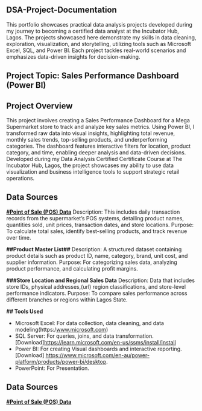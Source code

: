 ## DSA-Project-Documentation
This portfolio showcases practical data analysis projects developed during my journey to becoming a certified data analyst at the Incubator Hub, Lagos. 
The projects showcased here demonstrate my skills in data cleaning, exploration, visualization, and storytelling, utilizing tools such as Microsoft Excel, SQL, and Power BI. 
Each project tackles real-world scenarios and emphasizes data-driven insights for decision-making.

## Project Topic: Sales Performance Dashboard (Power BI)
## Project Overview
This project involves creating a Sales Performance Dashboard for a Mega Supermarket store to track and analyze key sales metrics. Using Power BI, I transformed raw data into visual insights, highlighting total revenue, monthly sales trends, top-selling products, and underperforming categories. The dashboard features interactive filters for location, product category, and time, enabling deeper analysis and data-driven decisions. Developed during my Data Analysis Certified Certificate Course at The Incubator Hub, Lagos, the project showcases my ability to use data visualization and business intelligence tools to support strategic retail operations.

## Data Sources
[**#Point of Sale (POS) Data**](url)
Description: This includes daily transaction records from the supermarket’s POS systems, detailing product names, quantities sold, unit prices, transaction dates, and store locations.
Purpose: To calculate total sales, identify best-selling products, and track revenue over time.

**##Product Master List##**
Description: A structured dataset containing product details such as product ID, name, category, brand, unit cost, and supplier information.
Purpose: For categorizing sales data, analyzing product performance, and calculating profit margins.

**###Store Location and Regional Sales Data**
Description: Data that includes store IDs, physical addresses,(url) region classifications, and store-level performance indicators.
Purpose: To compare sales performance across different branches or regions within Lagos State.

**## Tools Used**
- Microsoft Excel: For data collection, data cleaning, and data modeling(https:/www.microsoft.com)
- SQL Server: For queries, joins, and data transformation. [Download]https://learn.microsoft.com/en-us/ssms/install/install
- Power BI: For creating Visual dashboards and interactive reporting.[Download] https://www.microsoft.com/en-au/power-platform/products/power-bi/desktop.
- PowerPoint: For Presentation.
## Data Sources
[**#Point of Sale (POS) Data**](url)


